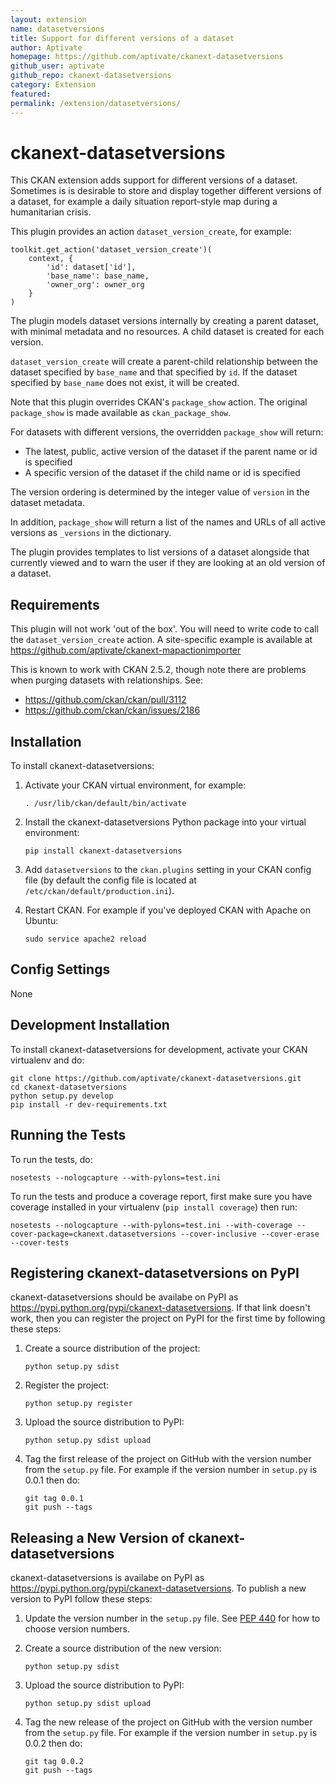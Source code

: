 ```yaml
---
layout: extension
name: datasetversions
title: Support for different versions of a dataset
author: Aptivate
homepage: https://github.com/aptivate/ckanext-datasetversions
github_user: aptivate
github_repo: ckanext-datasetversions
category: Extension
featured: 
permalink: /extension/datasetversions/
---
```



ckanext-datasetversions
=======================

This CKAN extension adds support for different versions of a dataset. Sometimes is is desirable to store and display together different versions of a dataset, for example a daily situation report-style map during a humanitarian crisis.

This plugin provides an action `dataset_version_create`, for example:

    toolkit.get_action('dataset_version_create')(
        context, {
            'id': dataset['id'],
            'base_name': base_name,
            'owner_org': owner_org
        }
    )

The plugin models dataset versions internally by creating a parent dataset, with minimal metadata and no resources. A child dataset is created for each version.

`dataset_version_create` will create a parent-child relationship between the dataset specified by `base_name` and that specified by `id`. If the dataset specified by `base_name` does not exist, it will be created.

Note that this plugin overrides CKAN's `package_show` action. The original `package_show` is made available as `ckan_package_show`.

For datasets with different versions, the overridden `package_show` will return:

-   The latest, public, active version of the dataset if the parent name or id is specified
-   A specific version of the dataset if the child name or id is specified

The version ordering is determined by the integer value of `version` in the dataset metadata.

In addition, `package_show` will return a list of the names and URLs of all active versions as `_versions` in the dictionary.

The plugin provides templates to list versions of a dataset alongside that currently viewed and to warn the user if they are looking at an old version of a dataset.

Requirements
------------

This plugin will not work 'out of the box'. You will need to write code to call the `dataset_version_create` action. A site-specific example is available at <https://github.com/aptivate/ckanext-mapactionimporter>

This is known to work with CKAN 2.5.2, though note there are problems when purging datasets with relationships. See:

-   <https://github.com/ckan/ckan/pull/3112>
-   <https://github.com/ckan/ckan/issues/2186>

Installation
------------

To install ckanext-datasetversions:

1.  Activate your CKAN virtual environment, for example:

        . /usr/lib/ckan/default/bin/activate

2.  Install the ckanext-datasetversions Python package into your virtual environment:

        pip install ckanext-datasetversions

3.  Add `datasetversions` to the `ckan.plugins` setting in your CKAN config file (by default the config file is located at `/etc/ckan/default/production.ini`).
4.  Restart CKAN. For example if you've deployed CKAN with Apache on Ubuntu:

        sudo service apache2 reload

Config Settings
---------------

None

Development Installation
------------------------

To install ckanext-datasetversions for development, activate your CKAN virtualenv and do:

    git clone https://github.com/aptivate/ckanext-datasetversions.git
    cd ckanext-datasetversions
    python setup.py develop
    pip install -r dev-requirements.txt

Running the Tests
-----------------

To run the tests, do:

    nosetests --nologcapture --with-pylons=test.ini

To run the tests and produce a coverage report, first make sure you have coverage installed in your virtualenv (`pip install coverage`) then run:

    nosetests --nologcapture --with-pylons=test.ini --with-coverage --cover-package=ckanext.datasetversions --cover-inclusive --cover-erase --cover-tests

Registering ckanext-datasetversions on PyPI
-------------------------------------------

ckanext-datasetversions should be availabe on PyPI as <https://pypi.python.org/pypi/ckanext-datasetversions>. If that link doesn't work, then you can register the project on PyPI for the first time by following these steps:

1.  Create a source distribution of the project:

        python setup.py sdist

2.  Register the project:

        python setup.py register

3.  Upload the source distribution to PyPI:

        python setup.py sdist upload

4.  Tag the first release of the project on GitHub with the version number from the `setup.py` file. For example if the version number in `setup.py` is 0.0.1 then do:

        git tag 0.0.1
        git push --tags

Releasing a New Version of ckanext-datasetversions
--------------------------------------------------

ckanext-datasetversions is availabe on PyPI as <https://pypi.python.org/pypi/ckanext-datasetversions>. To publish a new version to PyPI follow these steps:

1.  Update the version number in the `setup.py` file. See [PEP 440](http://legacy.python.org/dev/peps/pep-0440/#public-version-identifiers) for how to choose version numbers.
2.  Create a source distribution of the new version:

        python setup.py sdist

3.  Upload the source distribution to PyPI:

        python setup.py sdist upload

4.  Tag the new release of the project on GitHub with the version number from the `setup.py` file. For example if the version number in `setup.py` is 0.0.2 then do:

        git tag 0.0.2
        git push --tags



